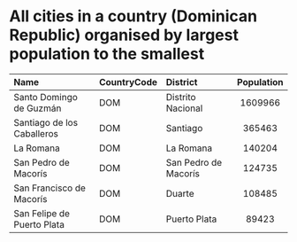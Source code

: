 # All cities in a country (Dominican Republic) organised by largest population to the smallest

| Name | CountryCode | District | Population |
| :--- | :--- | :--- | :---: |
|Santo Domingo de Guzmán|DOM|Distrito Nacional|1609966|
|Santiago de los Caballeros|DOM|Santiago|365463|
|La Romana|DOM|La Romana|140204|
|San Pedro de Macorís|DOM|San Pedro de Macorís|124735|
|San Francisco de Macorís|DOM|Duarte|108485|
|San Felipe de Puerto Plata|DOM|Puerto Plata|89423|
